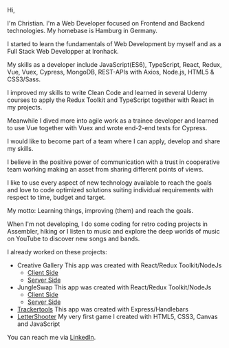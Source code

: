 Hi,

I'm Christian. I'm a Web Developer focused on Frontend and Backend technologies. My homebase is Hamburg in Germany.

I started to learn the fundamentals of Web Development by myself and as a Full Stack Web Developper at Ironhack.

My skills as a developer include JavaScript(ES6), TypeScript, React, Redux, Vue, Vuex, Cypress, MongoDB, REST-APIs with Axios, Node.js, HTML5 & CSS3/Sass.

I improved my skills to write Clean Code and learned in several Udemy courses to apply the Redux Toolkit and TypeScript together with React in my projects.

Meanwhile I dived more into agile work as a trainee developer and learned to use Vue together with Vuex and wrote end-2-end tests for Cypress.

I would like to become part of a team where I can apply, develop and share my skills.

I believe in the positive power of communication with a trust in cooperative team working making an asset from sharing different points of views.

I like to use every aspect of new technology available to reach the goals and love to code optimized solutions suiting individual requirements with respect to time, budget and target.

My motto: Learning things, improving (them) and reach the goals.

When I'm not developing, I do some coding for retro coding projects in Assembler, hiking or I listen to music and explore the deep worlds of music on YouTube to discover new songs and bands.

I already worked on these projects:

- Creative Gallery
  This app was created with React/Redux Toolkit/NodeJs
  - [Client Side](https://github.com/christiangerbig/creative-gallery-client)
  - [Server Side](https://github.com/christiangerbig/creative-gallery-server) 
- JungleSwap
  This app was created with React/Redux Toolkit/NodeJs
  - [Client Side](https://github.com/christiangerbig/jungle-swap-client)
  - [Server Side](https://github.com/christiangerbig/jungle-swap-server)
- [Trackertools](https://github.com/christiangerbig/Trackertools)
  This app was created with Express/Handlebars
- [LetterShooter](https://github.com/christiangerbig/letter-shooter)
  My very first game I created with HTML5, CSS3, Canvas and JavaScript

You can reach me via [LinkedIn](https://www.linkedin.com/in/christian-gerbig/).
